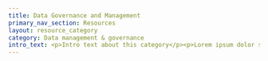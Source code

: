 ```yaml
---
title: Data Governance and Management
primary_nav_section: Resources
layout: resource_category
category: Data management & governance
intro_text: <p>Intro text about this category</p><p>Lorem ipsum dolor sit amet, consectetur adipiscing elit, sed do eiusmod tempor incididunt ut labore et dolore magna aliqua.</p>
---
```

